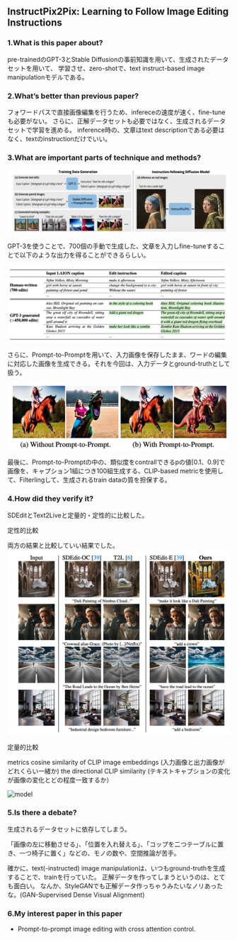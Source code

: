 ## InstructPix2Pix: Learning to Follow Image Editing Instructions

### 1.What is this paper about?

pre-trainedのGPT-3とStable Diffusionの事前知識を用いて、生成されたデータセットを用いて、
学習させ、zero-shotで、text instruct-based image manipulationモデルである。


### 2.What’s better than previous paper?

フォワードパスで直接画像編集を行うため、infereceの速度が速く、fine-tuneも必要がない。
さらに、正解データセットも必要ではなく、生成されるデータセットで学習を進める。
inference時の、文章はtext descriptionである必要はなく、textのinstructionだけでいい。


### 3.What are important parts of technique and methods?

![model](../../../img/InstructPix2Pix_model.png) 

GPT-3を使うことで、700個の手動で生成した、文章を入力しfine-tuneすることで以下のような出力を得ることができるらしい。

![model](../../../img/InstructPix2Pix_gpt_3.png) 

さらに、Prompt-to-Promptを用いて、入力画像を保存したまま、ワードの編集に対応した画像を生成できる。それを今回は、入力データとground-truthとして扱う。

![model](../../../img/InstructPix2Pix_prompt.png) 

最後に、Prompt-to-Promptの中の、類似度をcontrallできるpの値[0.1、0.9]で画像を、キャプション1組につき100組生成する、CLIP-based metricを使用して、Filterlingして、生成されるtrain dataの質を担保する。

### 4.How did they verify it?

SDEditとText2Liveと定量的・定性的に比較した。

定性的比較

両方の結果と比較していい結果でした。
![model](../../../img/InstructPix2Pix_qualitative.png) 


定量的比較

metrics
cosine similarity of CLIP image embeddings (入力画像と出力画像がどれくらい一緒か)
the directional CLIP similarity (テキストキャプションの変化が画像の変化とどの程度一致するか）

![model](../../../img/＄.png) 


### 5.Is there a debate?

生成されるデータセットに依存してしまう。

「画像の左に移動させる」、「位置を入れ替える」、「コップを二つテーブルに置き、一つ椅子に置く」などの、モノの数や、空間推論が苦手。

確かに、text(-instructed) image manipulationは、いつもground-truthを生成することで、trainを行っていた。
正解データを作ってしまうというのは、とても面白い。
なんか、StyleGANでも正解データ作っちゃうみたいなノリあったな。(GAN-Supervised Dense Visual Alignment)


### 6.My interest paper in this paper
- Prompt-to-prompt image editing with cross attention control.

